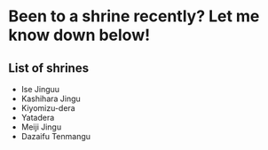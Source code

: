 # Been to a shrine recently? Let me know down below!

## List of shrines
- Ise Jinguu
- Kashihara Jingu
- Kiyomizu-dera
- Yatadera
- Meiji Jingu
- Dazaifu Tenmangu
